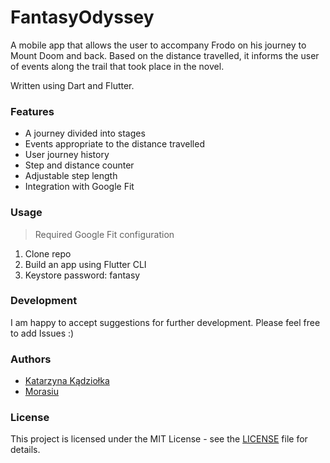 # FantasyOdyssey

A mobile app that allows the user to accompany Frodo on his journey to Mount Doom and back. Based on the distance travelled, it informs the user of events along the trail that took place in the novel.

Written using Dart and Flutter.



### Features

- A journey divided into stages
- Events appropriate to the distance travelled
- User journey history
- Step and distance counter
- Adjustable step length
- Integration with Google Fit

### Usage

> Required Google Fit configuration

1. Clone repo
2. Build an app using Flutter CLI
3. Keystore password: fantasy

### Development
I am happy to accept suggestions for further development. Please feel free to add Issues :)

### Authors
- [Katarzyna Kądziołka](https://github.com/Katarzyna-Kadziolka)
- [Morasiu](https://github.com/Morasiu)

### License
This project is licensed under the MIT License - see the [LICENSE](https://raw.githubusercontent.com/Katarzyna-Kadziolka/FantasyOdyssey/main/LICENSE) file for details.